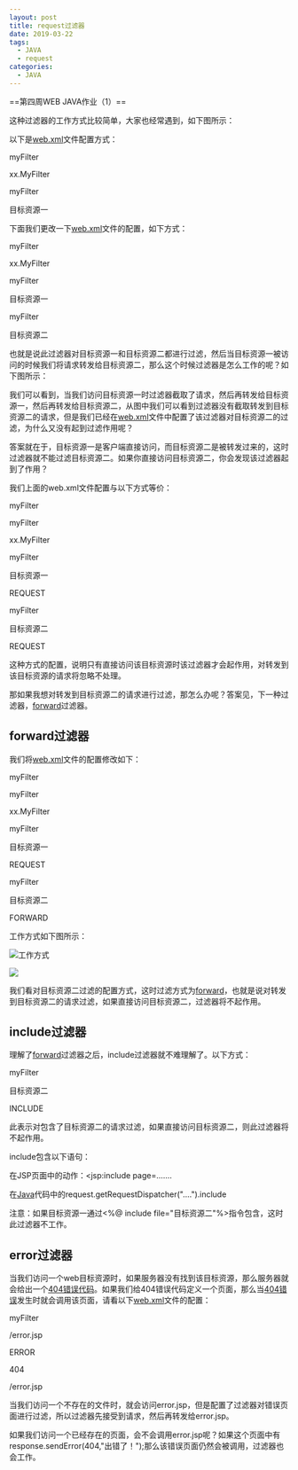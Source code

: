 ```yaml
---
layout: post
title: request过滤器
date: 2019-03-22
tags:
  - JAVA 
  - request
categories: 
  - JAVA
---
```


==第四周WEB JAVA作业（1）==

<!-- more -->

这种过滤器的工作方式比较简单，大家也经常遇到，如下图所示：

以下是[web.xml](https://baike.baidu.com/item/web.xml/6821534)文件配置方式：

<filter>

<filter-name>myFilter</filter-name>

<filter-class>xx.MyFilter</filter-class>

</filter>

<filter-mapping>

<filter-name>myFilter</filter-name>

<servlet-name>目标资源一</servlet-name>

</filter-mapping>

下面我们更改一下[web.xml](https://baike.baidu.com/item/web.xml/6821534)文件的配置，如下方式：

<filter>

<filter-name>myFilter</filter-name>

<filter-class>xx.MyFilter</filter-class>

</filter>

<filter-mapping>

<filter-name>myFilter</filter-name>

<servlet-name>目标资源一</servlet-name>

</filter-mapping>

<filter-mapping>

<filter-name>myFilter</filter-name>

<servlet-name>目标资源二</servlet-name>

</filter-mapping>

也就是说此过滤器对目标资源一和目标资源二都进行过滤，然后当目标资源一被访问的时候我们将请求转发给目标资源二，那么这个时候过滤器是怎么工作的呢？如下图所示：

我们可以看到，当我们访问目标资源一时过滤器截取了请求，然后再转发给目标资源一，然后再转发给目标资源二，从图中我们可以看到过滤器没有截取转发到目标资源二的请求，但是我们已经在[web.xml](https://baike.baidu.com/item/web.xml/6821534)文件中配置了该过滤器对目标资源二的过滤，为什么又没有起到过滤作用呢？

答案就在于，目标资源一是客户端直接访问，而目标资源二是被转发过来的，这时过滤器就不能过滤目标资源二。如果你直接访问目标资源二，你会发现该过滤器起到了作用？

我们上面的web.xml文件配置与以下方式等价：

<filter>myFilter</filter>

<filter-name>myFilter</filter-name>

<filter-class>xx.MyFilter</filte-class>

</filter>

<filter-mapping>

<filter-name>myFilter</filter-name>

<servlet-name>目标资源一</servlet-name>

<dispatcher>REQUEST</dispatcher>

</filter-mapping>

<filter-mapping>

<filter-name>myFilter</filter-name>

<servlet-name>目标资源二</servlet-name>

<dispatcher>REQUEST</dispatcher>

</filter-mapping>

这种方式的配置，说明只有直接访问该目标资源时该过滤器才会起作用，对转发到该目标资源的请求将忽略不处理。

那如果我想对转发到目标资源二的请求进行过滤，那怎么办呢？答案见，下一种过滤器，[forward](https://baike.baidu.com/item/forward/5015273)过滤器。

## forward过滤器

我们将[web.xml](https://baike.baidu.com/item/web.xml/6821534)文件的配置修改如下：

<filter>myFilter</filter>

<filter-name>myFilter</filter-name>

<filter-class>xx.MyFilter</filter-class>

</filter>

<filter-mapping>

<filter-name>myFilter</filter-name>

<servlet-name>目标资源一</servlet-name>

<dispatcher>REQUEST</dispatcher>

</filter-mapping>

<filter-mapping>

<filter-name>myFilter</filter-name>

<servlet-name>目标资源二</servlet-name>

<dispatcher>FORWARD</dispatcher>

</filter-mapping>

工作方式如下图所示：

![工作方式](https://gss1.bdstatic.com/-vo3dSag_xI4khGkpoWK1HF6hhy/baike/c0%3Dbaike80%2C5%2C5%2C80%2C26/sign=d27bd21136fae6cd18b9a3336eda6441/eaf81a4c510fd9f9927a664f262dd42a2834a4a2.jpg)

![](https://baike.baidu.com/pic/java%E8%BF%87%E6%BB%A4%E5%99%A8/242605/0/eaf81a4c510fd9f9927a664f262dd42a2834a4a2?fr=lemma&ct=single#aid=0&pic=eaf81a4c510fd9f9927a664f262dd42a2834a4a2)

我们看对目标资源二过滤的配置方式，这时过滤方式为[forward](https://baike.baidu.com/item/forward/5015273)，也就是说对转发到目标资源二的请求过滤，如果直接访问目标资源二，过滤器将不起作用。

## include过滤器

理解了[forward](https://baike.baidu.com/item/forward/5015273)过滤器之后，include过滤器就不难理解了。以下方式：

<filter-mapping>

<filter-name>myFilter</filter-name>

<servlet-name>目标资源二</servlet-name>

<dispatcher>INCLUDE</dispatcher>

</filter-mapping>

此表示对包含了目标资源二的请求过滤，如果直接访问目标资源二，则此过滤器将不起作用。

include包含以下语句：

在JSP页面中的动作：<jsp:include page=.......

在[Java](https://baike.baidu.com/item/Java/85979)代码中的request.getRequestDispatcher("....").include

注意：如果目标资源一通过<%@ include file="目标资源二"%>指令包含，这时此过滤器不工作。

## error过滤器

当我们访问一个web目标资源时，如果服务器没有找到该目标资源，那么服务器就会给出一个[404错误代码](https://baike.baidu.com/item/404%E9%94%99%E8%AF%AF%E4%BB%A3%E7%A0%81/12425835)。如果我们给404错误代码定义一个页面，那么当[404错误](https://baike.baidu.com/item/404%E9%94%99%E8%AF%AF/134754)发生时就会调用该页面，请看以下[web.xml](https://baike.baidu.com/item/web.xml/6821534)文件的配置：

<filter-mapping>

<filter-name>myFilter</filter-name>

<url-pattern>/error.jsp</url-pattern>

<dispatcher>ERROR</dispatcher>

</filter-mapping>

<error-page>

<error-code>404</error-code>

<location>/error.jsp</location>

</error-page>

当我们访问一个不存在的文件时，就会访问error.jsp，但是配置了过滤器对错误页面进行过滤，所以过滤器先接受到请求，然后再转发给error.jsp。

如果我们访问一个已经存在的页面，会不会调用error.jsp呢？如果这个页面中有response.sendError(404,"出错了！");那么该错误页面仍然会被调用，过滤器也会工作。
